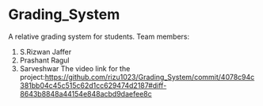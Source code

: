 # Grading_System
A relative grading system for students.
Team members:
  1. S.Rizwan Jaffer
  2. Prashant Ragul
  3. Sarveshwar
The video link for the project:https://github.com/rizu1023/Grading_System/commit/4078c94c381bb04c45c515c62d1cc629474d2187#diff-8643b8848a44154e848acbd9daefee8c
